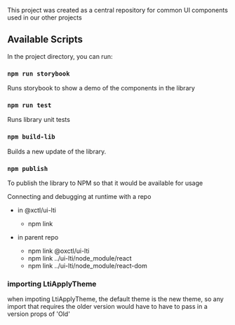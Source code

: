This project was created as a central repository for common UI components used in our other projects

## Available Scripts

In the project directory, you can run:

### `npm run storybook`

Runs storybook to show a demo of the components in the library

### `npm run test`

Runs library unit tests

### `npm build-lib`

Builds a new update of the library.

### `npm publish`

To publish the library to NPM so that it would be available for usage

Connecting and debugging at runtime with a repo
 - in @xctl/ui-lti
    - npm link

- in parent repo
    - npm link @oxctl/ui-lti
    - npm link ../ui-lti/node_module/react
    - npm link ../ui-lti/node_module/react-dom


### importing LtiApplyTheme
when impoting LtiApplyTheme, the default theme is the new theme, so any import that requires the older version would have to have to pass in a version props of 'Old'